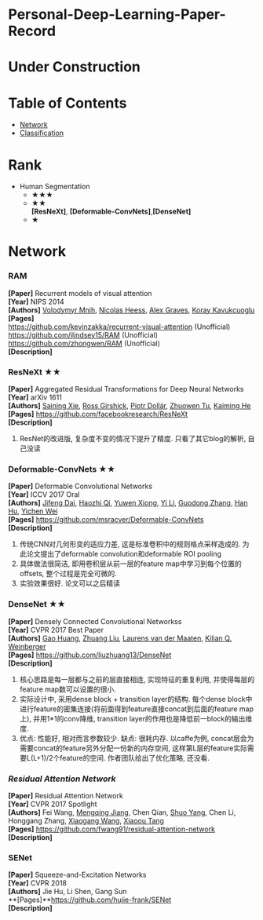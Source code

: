 # Personal-Deep-Learning-Paper-Record
# Under Construction
# Table of Contents
- [Network](#network)
- [Classification](#classification)
# Rank
- Human Segmentation <Br>
  - ★★★ <Br>
  - ★★ <Br>
  **[ResNeXt]**, **[Deformable-ConvNets]**,**[DenseNet]** <Br>
  - ★ <Br>
  
# Network
### **RAM**
**[Paper]** Recurrent models of visual attention <Br>
**[Year]** NIPS 2014 <Br>
**[Authors]** [Volodymyr Mnih](https://www.cs.toronto.edu/~vmnih/), [Nicolas Heess](http://homepages.inf.ed.ac.uk/s0677090/), [Alex Graves](https://www.cs.toronto.edu/~graves/), [Koray Kavukcuoglu](http://koray.kavukcuoglu.org/)<Br>
 **[Pages]** <Br>
  https://github.com/kevinzakka/recurrent-visual-attention (Unofficial) <Br>
  https://github.com/jlindsey15/RAM (Unofficial) <Br>
  https://github.com/zhongwen/RAM  (Unofficial) <Br>
 **[Description]**<Br>

### **ResNeXt ★★**
**[Paper]** Aggregated Residual Transformations for Deep Neural Networks <Br>
**[Year]** arXiv 1611 <Br>
**[Authors]** [Saining Xie](http://vcl.ucsd.edu/~sxie/), [Ross Girshick](http://www.rossgirshick.info/), [Piotr Dollár](https://pdollar.github.io/), [Zhuowen Tu](http://pages.ucsd.edu/~ztu/), [Kaiming He](http://kaiminghe.com/) <Br>
 **[Pages]** https://github.com/facebookresearch/ResNeXt <Br>
 **[Description]**<Br>
1) ResNet的改进版, 复杂度不变的情况下提升了精度. 只看了其它blog的解析, 自己没读 
  
### **Deformable-ConvNets ★★**
**[Paper]** Deformable Convolutional Networks <Br>
**[Year]** ICCV 2017 Oral<Br>
**[Authors]**	[Jifeng Dai](http://www.jifengdai.org/), [Haozhi Qi](http://haozhi.io/), [Yuwen Xiong](http://www.cs.toronto.edu/~yuwen/), [Yi Li](https://liyi14.github.io/), [Guodong Zhang](http://www.cs.toronto.edu/~gdzhang/), [Han Hu](https://sites.google.com/site/hanhushomepage/), [Yichen Wei](https://www.microsoft.com/en-us/research/people/yichenw/) <Br>
 **[Pages]** https://github.com/msracver/Deformable-ConvNets <Br>
 **[Description]**<Br>
1) 传统CNN对几何形变的适应力差, 这是标准卷积中的规则格点采样造成的. 为此论文提出了deformable convolution和deformable ROI pooling
2) 具体做法很简洁, 即用卷积层从前一层的feature map中学习到每个位置的offsets, 整个过程是完全可微的.
3) 实验效果很好. 论文可以之后精读

### **DenseNet ★★**
**[Paper]** Densely Connected Convolutional Networkss <Br>
**[Year]** CVPR 2017 Best Paper<Br>
**[Authors]** [Gao Huang](http://www.cs.cornell.edu/~gaohuang/), [Zhuang Liu](https://liuzhuang13.github.io/), [Laurens van der Maaten](https://lvdmaaten.github.io/), [Kilian Q. Weinberger](http://www.cs.cornell.edu/~kilian/)	<Br>
**[Pages]** https://github.com/liuzhuang13/DenseNet <Br>
**[Description]**<Br>
1) 核心思路是每一层都与之前的层直接相连, 实现特征的重复利用, 并使得每层的feature map数可以设置的很小. <Br>
2) 实际设计中, 采用dense block + transition layer的结构. 每个dense block中进行feature的密集连接(将前面得到feature直接concat到后面的feature map上), 并用1*1的conv降维, transition layer的作用也是降低前一block的输出维度. <Br>
3) 优点: 性能好, 相对而言参数较少. 缺点: 很耗内存. 以caffe为例, concat层会为需要concat的feature另外分配一份新的内存空间, 这样第L层的feature实际需要L(L+1)/2个feature的空间. 作者团队给出了优化策略, 还没看. <Br>
  
### ***Residual Attention Network***
**[Paper]** Residual Attention Network <Br>
**[Year]** CVPR 2017 Spotlight <Br>
**[Authors]** Fei Wang, [Mengqing Jiang](https://github.com/Jmq14), Chen Qian, [Shuo Yang](http://shuoyang1213.me/), Chen Li, Honggang Zhang, [Xiaogang Wang](http://www.ee.cuhk.edu.hk/~xgwang/), [Xiaoou Tang](https://www.ie.cuhk.edu.hk/people/xotang.shtml) <Br>
 **[Pages]** https://github.com/fwang91/residual-attention-network <Br>
 **[Description]**<Br>
  
### **SENet**
**[Paper]** Squeeze-and-Excitation Networks <Br>
**[Year]** CVPR 2018 <Br>
**[Authors]**  Jie Hu, Li Shen, Gang Sun<Br>
 **[Pages]**https://github.com/hujie-frank/SENet <Br>
 **[Description]**<Br>
